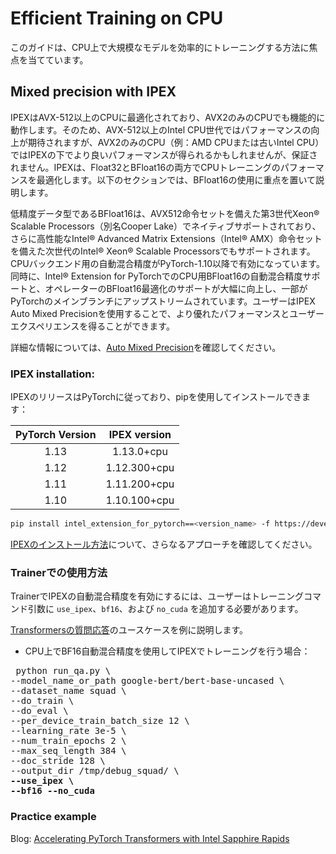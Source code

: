 <!--Copyright 2022 The HuggingFace Team. All rights reserved.

Licensed under the Apache License, Version 2.0 (the "License"); you may not use this file except in compliance with
the License. You may obtain a copy of the License at

http://www.apache.org/licenses/LICENSE-2.0

Unless required by applicable law or agreed to in writing, software distributed under the License is distributed on
an "AS IS" BASIS, WITHOUT WARRANTIES OR CONDITIONS OF ANY KIND, either express or implied. See the License for the

⚠️ Note that this file is in Markdown but contain specific syntax for our doc-builder (similar to MDX) that may not be
rendered properly in your Markdown viewer.

-->

# Efficient Training on CPU

このガイドは、CPU上で大規模なモデルを効率的にトレーニングする方法に焦点を当てています。

## Mixed precision with IPEX

IPEXはAVX-512以上のCPUに最適化されており、AVX2のみのCPUでも機能的に動作します。そのため、AVX-512以上のIntel CPU世代ではパフォーマンスの向上が期待されますが、AVX2のみのCPU（例：AMD CPUまたは古いIntel CPU）ではIPEXの下でより良いパフォーマンスが得られるかもしれませんが、保証されません。IPEXは、Float32とBFloat16の両方でCPUトレーニングのパフォーマンスを最適化します。以下のセクションでは、BFloat16の使用に重点を置いて説明します。

低精度データ型であるBFloat16は、AVX512命令セットを備えた第3世代Xeon® Scalable Processors（別名Cooper Lake）でネイティブサポートされており、さらに高性能なIntel® Advanced Matrix Extensions（Intel® AMX）命令セットを備えた次世代のIntel® Xeon® Scalable Processorsでもサポートされます。CPUバックエンド用の自動混合精度がPyTorch-1.10以降で有効になっています。同時に、Intel® Extension for PyTorchでのCPU用BFloat16の自動混合精度サポートと、オペレーターのBFloat16最適化のサポートが大幅に向上し、一部がPyTorchのメインブランチにアップストリームされています。ユーザーはIPEX Auto Mixed Precisionを使用することで、より優れたパフォーマンスとユーザーエクスペリエンスを得ることができます。

詳細な情報については、[Auto Mixed Precision](https://intel.github.io/intel-extension-for-pytorch/cpu/latest/tutorials/features/amp.html)を確認してください。

### IPEX installation:

IPEXのリリースはPyTorchに従っており、pipを使用してインストールできます：

| PyTorch Version   | IPEX version   |
| :---------------: | :----------:   |
| 1.13              |  1.13.0+cpu    |
| 1.12              |  1.12.300+cpu  |
| 1.11              |  1.11.200+cpu  |
| 1.10              |  1.10.100+cpu  |

```bash
pip install intel_extension_for_pytorch==<version_name> -f https://developer.intel.com/ipex-whl-stable-cpu
```

[IPEXのインストール方法](https://intel.github.io/intel-extension-for-pytorch/cpu/latest/tutorials/installation.html)について、さらなるアプローチを確認してください。

### Trainerでの使用方法
TrainerでIPEXの自動混合精度を有効にするには、ユーザーはトレーニングコマンド引数に `use_ipex`、`bf16`、および `no_cuda` を追加する必要があります。

[Transformersの質問応答](https://github.com/huggingface/transformers/tree/main/examples/pytorch/question-answering)のユースケースを例に説明します。

- CPU上でBF16自動混合精度を使用してIPEXでトレーニングを行う場合：
<pre> python run_qa.py \
--model_name_or_path google-bert/bert-base-uncased \
--dataset_name squad \
--do_train \
--do_eval \
--per_device_train_batch_size 12 \
--learning_rate 3e-5 \
--num_train_epochs 2 \
--max_seq_length 384 \
--doc_stride 128 \
--output_dir /tmp/debug_squad/ \
<b>--use_ipex \</b>
<b>--bf16 --no_cuda</b></pre>

### Practice example

Blog: [Accelerating PyTorch Transformers with Intel Sapphire Rapids](https://huggingface.co/blog/intel-sapphire-rapids)
